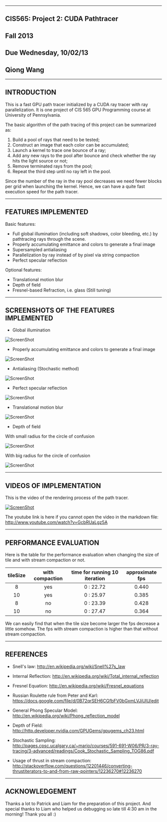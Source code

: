 -------------------------------------------------------------------------------
CIS565: Project 2: CUDA Pathtracer
-------------------------------------------------------------------------------
Fall 2013
-------------------------------------------------------------------------------
Due Wednesday, 10/02/13
-------------------------------------------------------------------------------
Qiong Wang
-------------------------------------------------------------------------------


-------------------------------------------------------------------------------
INTRODUCTION
-------------------------------------------------------------------------------
This is a fast GPU path tracer initialized by a CUDA ray tracer with ray parallelization. It is one project of CIS 565 GPU Programming course at University of Pennsylvania.

The basic algorithm of the path tracing of this project can be summarized as:

1. Build a pool of rays that need to be tested;
2. Construct an image that each color can be accumulated;
3. Launch a kernel to trace one bounce of a ray;
4. Add any new rays to the pool after bounce and check whether the ray hits the light source or not;
5. Remove terminated rays from the pool;
6. Repeat the third step until no ray left in the pool.

Since the number of the ray in the ray pool decreases we need fewer blocks per grid when launching the kernel. Hence, we can have a quite fast execution speed for the path tracer.


-------------------------------------------------------------------------------
FEATURES IMPLEMENTED
-------------------------------------------------------------------------------
Basic features:

* Full global illumination (including soft shadows, color bleeding, etc.) by pathtracing rays through the scene. 
* Properly accumulating emittance and colors to generate a final image
* Supersampled antialiasing
* Parallelization by ray instead of by pixel via string compaction
* Perfect specular reflection

Optional features:

* Translational motion blur
* Depth of field
* Fresnel-based Refraction, i.e. glass (Still tuning)


-------------------------------------------------------------------------------
SCREENSHOTS OF THE FEATURES IMPLEMENTED
-------------------------------------------------------------------------------
* Global illumination

![ScreenShot](https://raw.github.com/GabriellaQiong/Project2-Pathtracer/master/10021534.PNG)

* Properly accumulating emittance and colors to generate a final image

![ScreenShot](https://raw.github.com/GabriellaQiong/Project2-Pathtracer/master/10021636.PNG)

* Antialiasing (Stochastic method)

![ScreenShot](https://raw.github.com/GabriellaQiong/Project2-Pathtracer/master/anti-aliasing.PNG)

* Perfect specular reflection

![ScreenShot](https://raw.github.com/GabriellaQiong/Project2-Pathtracer/master/10021740.PNG)

* Translational motion blur

![ScreenShot](https://raw.github.com/GabriellaQiong/Project2-Pathtracer/master/10022256.PNG)

* Depth of field

With small radius for the circle of confusion

![ScreenShot](https://raw.github.com/GabriellaQiong/Project2-Pathtracer/master/10022047.PNG)

With big radius for the circle of confusion

![ScreenShot](https://raw.github.com/GabriellaQiong/Project2-Pathtracer/master/10022141.PNG)


-------------------------------------------------------------------------------
VIDEOS OF IMPLEMENTATION
-------------------------------------------------------------------------------

This is the video of the rendering process of the path tracer.

[![ScreenShot](https://raw.github.com/GabriellaQiong/Project2-Pathtracer/master/videoScreenShot.PNG)](http://www.youtube.com/watch?v=GcbRUaLgz5A)

The youtube link is here if you cannot open the video in the markdown file: http://www.youtube.com/watch?v=GcbRUaLgz5A


-------------------------------------------------------------------------------
PERFORMANCE EVALUATION
-------------------------------------------------------------------------------
Here is the table for the performance evaluation when changing the size of tile and with stream compaction or not. 

| tileSize  |  with compaction  |      time for running 10 iteration      |  approximate fps  |
|:---------:|:-----------------:|:---------------------------------------:|:-----------------:|
|     8     |        yes        |               0 : 22.72                 |       0.440       |
|    10     |        yes        |               0 : 25.97                 |       0.385       |
|     8     |        no         |               0 : 23.39                 |       0.428       |
|    10     |        no         |               0 : 27.47                 |       0.364       |

We can easily find that when the tile size become larger the fps decrease a little somehow. The fps with stream compaction is higher than that without stream compaction.

-------------------------------------------------------------------------------
REFERENCES
-------------------------------------------------------------------------------
* Snell's law: http://en.wikipedia.org/wiki/Snell%27s_law

* Internal Reflection: http://en.wikipedia.org/wiki/Total_internal_reflection
 
* Fresnel Equation: http://en.wikipedia.org/wiki/Fresnel_equations

* Russian Roulette rule from Peter and Karl: https://docs.google.com/file/d/0B72qrSEH6CGfbFV0bGxmLVJiUlU/edit

* General Phong Specular Model: http://en.wikipedia.org/wiki/Phong_reflection_model

* Depth of Field: http://http.developer.nvidia.com/GPUGems/gpugems_ch23.html

* Stochastic Sampling: http://pages.cpsc.ucalgary.ca/~mario/courses/591-691-W06/PR/3-ray-tracing/3-advanced/readings/Cook_Stochastic_Sampling_TOG86.pdf

* Usage of thrust in stream compaction: http://stackoverflow.com/questions/12201446/converting-thrustiterators-to-and-from-raw-pointers/12236270#12236270

-------------------------------------------------------------------------------
ACKNOWLEDGEMENT
-------------------------------------------------------------------------------
Thanks a lot to Patrick and Liam for the preparation of this project. And special thanks to Liam who helped us debugging so late till 4:30 am in the morning! Thank you all :)
